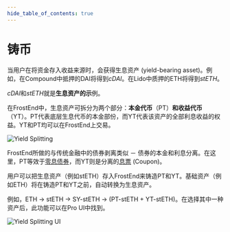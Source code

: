 ```yaml
---
hide_table_of_contents: true
---
```


# 铸币

当用户在将资金存入收益来源时，会获得生息资产 (yield-bearing asset)。例如，在Compound中抵押的DAI将得到*cDAI*。在Lido中质押的ETH将得到*stETH*。 

*cDAI*和*stETH*就是**生息资产的示**例。

在FrostEnd中，生息资产可拆分为两个部分：**本金代币**（PT）**和收益代币**（YT）。PT代表底层生息代币的本金部份，而YT代表该资产的全部利息收益的权益。YT和PT均可以在FrostEnd上交易。

![Yield Splitting](/img/ProtocolMechanics/yield-splitting.png "Yield Splitting")

FrostEnd所做的与传统金融中的债券剥离类似 － 债券的本金和利息分离。在这里，PT等效于[零息债券](https://www.investopedia.com/terms/z/zero-couponbond.asp/)，而YT则是分离的[息票](https://www.investopedia.com/terms/c/coupon.asp/) (Coupon)。

用户可以把生息资产（例如stETH）存入FrostEnd来铸造PT和YT。基础资产（例如ETH）将在铸造PT和YT之前，自动转换为生息资产。

例如，ETH → stETH → SY-stETH → (PT-stETH + YT-stETH)。在选择其中一种资产后，此功能可以在Pro UI中找到。

![Yield Splitting UI](/img/ProtocolMechanics/yield-splitting-ui.png "Yield Splitting UI")
